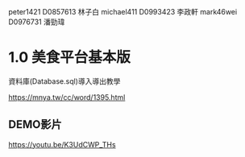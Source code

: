 peter1421 D0857613 林子白
michael411 D0993423 李政軒
mark46wei D0976731 潘勁瑋

# 1.0 美食平台基本版
資料庫(Database.sql)導入導出教學

https://mnya.tw/cc/word/1395.html  

## DEMO影片
https://youtu.be/K3UdCWP_THs





